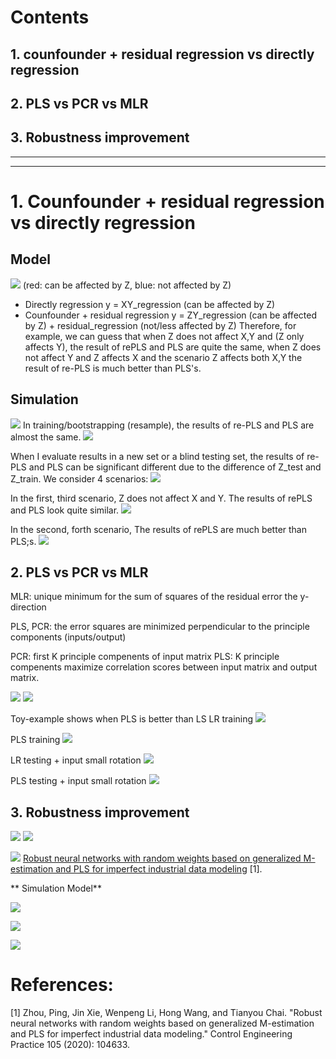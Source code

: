 # Contents
## 1. counfounder + residual regression vs directly regression

## 2. PLS vs PCR vs MLR

## 3. Robustness improvement
----------------------------
----------------------------
<!-- Writing check result, something feel not right=> check some mistakes -->
# 1. Counfounder + residual regression vs directly regression
## Model
![](images/report14_discussion3.jpeg.png)
(red: can be affected by Z, blue: not affected by Z)
- Directly regression
    y = XY_regression (can be affected by Z)
- Counfounder + residual regression
    y = ZY_regression (can be affected by Z) + residual_regression (not/less affected by Z)
Therefore, for example, we can guess that when Z does not affect X,Y and (Z only affects Y), the result of rePLS and PLS are quite the same, when Z does not affect Y and Z affects X  and the scenario Z affects both X,Y the result of re-PLS is much better than PLS's. 

## Simulation
![](images/report14_discussion1.png)
In training/bootstrapping (resample), the results of re-PLS and PLS are almost the same. 
![](images/report14_discussion4.png)


When I evaluate results in a new set or a blind testing set, the results of re-PLS and PLS can be significant different due to the difference of Z_test and Z_train. We consider 4 scenarios:
![](images/w13_discussion3.png)


In the first, third scenario, Z does not affect X and Y. The results of rePLS and PLS look quite similar.
![](images/report14_discussion5.png)

In the second, forth scenario, The results of rePLS are much better than PLS;s.
![](images/report14_discussion6.png)

## 2. PLS vs PCR vs MLR

MLR:  unique minimum for the sum of squares of the residual error the y-direction

PLS, PCR: the error squares are minimized perpendicular to the principle components (inputs/output)

PCR: first K principle compenents of input matrix
PLS: K principle compenents maximize correlation scores between input matrix and output matrix.  

![](images/report14_discussion.jpeg)
![](images/report14_discussion2.jpeg)

Toy-example shows when PLS is better than LS
LR training
![](images/LR_train.png)

PLS training
![](images/PLS_train.png)


LR testing + input small rotation 
![](images/LR_test1.png)

PLS testing + input small rotation 
![](images/PLS_test1.png)

## 3. Robustness improvement
![](images/w14_outlier1.png)
![](images/w14_outlier2.png)

![](images/W14_robust_PLS.png)
[Robust neural networks with random weights based on generalized M-estimation and PLS for imperfect industrial data modeling](pdf/j.conengprac.2020.104633.pdf) [1].

** Simulation Model**

![](images/w14_eq1.png)

![](images/w14_eq1.png)

![](images/w14_PLS_GMR.png)
<!-- # Manuscript hoàn thiện hơn -->
<!-- Bootstrap is not suitable for simulation, keep same ground truth (PQ) change X,Z for simulation -->
<!-- Training same but if test diff => # -->
<!-- Different distruibution train/test -->

<!-- training -> same // testing distribution change => change -->


# References:

[1] Zhou, Ping, Jin Xie, Wenpeng Li, Hong Wang, and Tianyou Chai. "Robust neural networks with random weights based on generalized M-estimation and PLS for imperfect industrial data modeling." Control Engineering Practice 105 (2020): 104633.